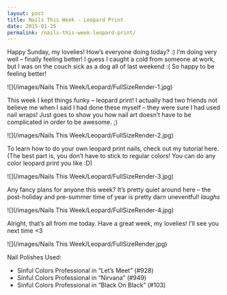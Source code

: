 ```yaml
---
layout: post
title: Nails This Week - Leopard Print
date: 2015-01-25
permalink: /nails-this-week-leopard-print/
---
```


Happy Sunday, my lovelies! How’s everyone doing today? :) I’m doing very well – finally feeling better! I guess I caught a cold from someone at work, but I was on the couch sick as a dog all of last weekend :( So happy to be feeling better!

![](/images/Nails This Week/Leopard/FullSizeRender-1.jpg)

This week I kept things funky – leopard print! I actually had two friends not believe me when I said I had done these myself – they were sure I had used nail wraps! Just goes to show you how nail art doesn’t have to be complicated in order to be awesome. ;)

![](/images/Nails This Week/Leopard/FullSizeRender-2.jpg)

To learn how to do your own leopard print nails, check out my tutorial here. (The best part is, you don’t have to stick to regular colors! You can do any color leopard print you like :D)

![](/images/Nails This Week/Leopard/FullSizeRender-3.jpg)

Any fancy plans for anyone this week? It’s pretty quiet around here – the post-holiday and pre-summer time of year is pretty darn uneventful! *laughs*

![](/images/Nails This Week/Leopard/FullSizeRender-4.jpg)

Alright, that’s all from me today. Have a great week, my lovelies! I’ll see you next time <3

![](/images/Nails This Week/Leopard/FullSizeRender.jpg)

Nail Polishes Used:

- Sinful Colors Professional in “Let’s Meet” (#928)
- Sinful Colors Professional in “Nirvana” (#949)
- Sinful Colors Professional in “Black On Black” (#103)